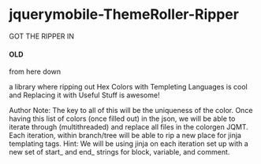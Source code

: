 # jquerymobile-ThemeRoller-Ripper

GOT THE RIPPER IN



#### OLD

from here down

a library where ripping out Hex Colors with Templeting Languages is cool and Replacing it with Useful Stuff is awesome! 

Author Note:
The key to all of this will be the uniqueness of the color.  Once having this list of colors (once filled out) in the json, we will be able to iterate through (multithreaded) and replace all files in the colorgen JQMT.  Each iteration, within branch/tree will be able to rip a new place for jinja templating tags. Hint: We will be using jinja on each iteration set up with a new set of start_ and end_ strings for block, variable, and comment.
